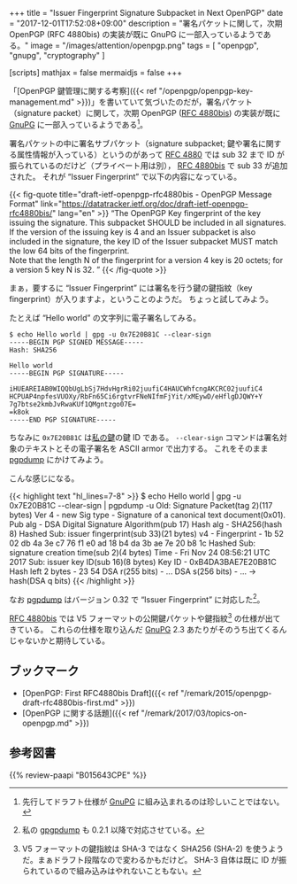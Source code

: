 +++
title = "Issuer Fingerprint Signature Subpacket in Next OpenPGP"
date = "2017-12-01T17:52:08+09:00"
description = "署名パケットに関して，次期 OpenPGP (RFC 4880bis) の実装が既に GnuPG に一部入っているようである。"
image = "/images/attention/openpgp.png"
tags = [ "openpgp", "gnupg", "cryptography" ]

[scripts]
  mathjax = false
  mermaidjs = false
+++

「[OpenPGP 鍵管理に関する考察]({{< ref "/openpgp/openpgp-key-management.md" >}})」を書いていて気づいたのだが，署名パケット（signature packet）に関して，次期 OpenPGP ([RFC 4880bis]) の実装が既に [GnuPG] に一部入っているようである[^gpg1]。

[^gpg1]: 先行してドラフト仕様が [GnuPG] に組み込まれるのは珍しいことではない。

署名パケットの中に署名サブパケット（signature subpacket; 鍵や署名に関する属性情報が入っている）というのがあって [RFC 4880] では sub 32 まで ID が振られているのだけど（プライベート用は別）， [RFC 4880bis] で sub 33 が追加された。
それが “Issuer Fingerprint” で以下の内容になっている。

{{< fig-quote title="draft-ietf-openpgp-rfc4880bis - OpenPGP Message Format" link="https://datatracker.ietf.org/doc/draft-ietf-openpgp-rfc4880bis/" lang="en" >}}
<q>The OpenPGP Key fingerprint of the key issuing the signature.  This subpacket SHOULD be included in all signatures.  If the version of the issuing key is 4 and an Issuer subpacket is also included in the signature, the key ID of the Issuer subpacket MUST match the low 64 bits of the fingerprint.<br>
Note that the length N of the fingerprint for a version 4 key is 20 octets; for a version 5 key N is 32.
</q>
{{< /fig-quote >}}

まぁ，要するに “Issuer Fingerprint” には署名を行う鍵の鍵指紋（key fingerprint）が入りますよ，ということのようだ。
ちょっと試してみよう。

たとえば “Hello world” の文字列に電子署名してみる。

```text
$ echo Hello world | gpg -u 0x7E20B81C --clear-sign
-----BEGIN PGP SIGNED MESSAGE-----
Hash: SHA256

Hello world
-----BEGIN PGP SIGNATURE-----

iHUEAREIAB0WIQQbUgLbSj7HdvHgrRi02juufiC4HAUCWhfcngAKCRC02juufiC4
HCPUAP4npfesVUOXy/RbFn65Ci6rgtvrFNeNIfmFjYit/xMEywD/eHflgDJQWY+Y
7g7btse2kmbJvRwaKUf1QMgntzgo07E=
=k8ok
-----END PGP SIGNATURE-----
```

ちなみに `0x7E20B81C` は[私の鍵](https://baldanders.info/pubkeys/ "OpenPGP 公開鍵リスト — Baldanders.info")の鍵 ID である。
`--clear-sign` コマンドは署名対象のテキストとその電子署名を ASCII armor で出力する。
これをそのまま [pgpdump] にかけてみよう。

こんな感じになる。

{{< highlight text "hl_lines=7-8" >}}
$ echo Hello world | gpg -u 0x7E20B81C --clear-sign | pgpdump -u
Old: Signature Packet(tag 2)(117 bytes)
        Ver 4 - new
        Sig type - Signature of a canonical text document(0x01).
        Pub alg - DSA Digital Signature Algorithm(pub 17)
        Hash alg - SHA256(hash 8)
        Hashed Sub: issuer fingerprint(sub 33)(21 bytes)
         v4 -   Fingerprint - 1b 52 02 db 4a 3e c7 76 f1 e0 ad 18 b4 da 3b ae 7e 20 b8 1c
        Hashed Sub: signature creation time(sub 2)(4 bytes)
                Time - Fri Nov 24 08:56:21 UTC 2017
        Sub: issuer key ID(sub 16)(8 bytes)
                Key ID - 0xB4DA3BAE7E20B81C
        Hash left 2 bytes - 23 54
        DSA r(255 bits) - ...
        DSA s(256 bits) - ...
                -> hash(DSA q bits)
{{< /highlight >}}

なお [pgpdump] はバージョン 0.32 で “Issuer Fingerprint” に対応した[^gpd]。

[^gpd]: 私の [gpgpdump] も 0.2.1 以降で対応させている。

[RFC 4880bis] では V5 フォーマットの公開鍵パケットや鍵指紋[^v5] の仕様が出てきている。
これらの仕様を取り込んだ [GnuPG] 2.3 あたりがそのうち出てくるんじゃないかと期待している。

[^v5]: V5 フォーマットの鍵指紋は SHA-3 ではなく SHA256 (SHA-2) を使うようだ。まぁドラフト段階なので変わるかもだけど。 SHA-3 自体は既に ID が振られているので組み込みはやれないこともない。

## ブックマーク

- [OpenPGP: First RFC4880bis Draft]({{< ref "/remark/2015/openpgp-draft-rfc4880bis-first.md" >}})
- [OpenPGP に関する話題]({{< ref "/remark/2017/03/topics-on-openpgp.md" >}})

[OpenPGP]: http://tools.ietf.org/html/rfc4880 "RFC 4880 - OpenPGP Message Format"
[RFC 4880]: https://tools.ietf.org/html/rfc4880 "RFC 4880 - OpenPGP Message Format"
[RFC 4880bis]: https://datatracker.ietf.org/doc/draft-ietf-openpgp-rfc4880bis/ "draft-ietf-openpgp-rfc4880bis - OpenPGP Message Format"
[GnuPG]: https://gnupg.org/ "The GNU Privacy Guard"
[pgpdump]: http://www.mew.org/~kazu/proj/pgpdump/ "pgpdump"
[gpgpdump]: https://github.com/spiegel-im-spiegel/gpgpdump "spiegel-im-spiegel/gpgpdump: OpenPGP packet visualizer"

## 参考図書

{{% review-paapi "B015643CPE" %}} <!-- 暗号技術入門 第3版 -->
